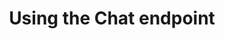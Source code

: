 ---
title: Using the Chat endpoint
description: How to use the Chat endpoint along with your Vercel AI SDK app
---